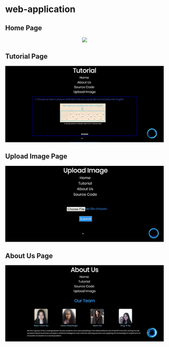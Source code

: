 # web-application

## Home Page
<p align="center"> 
  <img src="https://github.com/HelenG123/aeye-alliance/blob/master/static/web.gif?raw=true" />
</p>

## Tutorial Page
<p align="center"> 
  <img src="https://github.com/AEyeAlliance/AEyeAlliance/blob/master/tutorial.gif?raw=true" />
</p>

## Upload Image Page
<p align="center"> 
  <img src="https://github.com/AEyeAlliance/AEyeAlliance/blob/master/upload.gif?raw=true" />
</p>

## About Us Page
<p align="center"> 
  <img src="https://github.com/AEyeAlliance/AEyeAlliance/blob/master/aboutus.gif?raw=true" />
</p>

